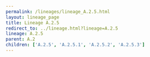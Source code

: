 ```yaml
---
permalink: /lineages/lineage_A.2.5.html
layout: lineage_page
title: Lineage A.2.5
redirect_to: ../lineage.html?lineage=A.2.5
lineage: A.2.5
parent: A.2
children: ['A.2.5', 'A.2.5.1', 'A.2.5.2', 'A.2.5.3']
---
```

